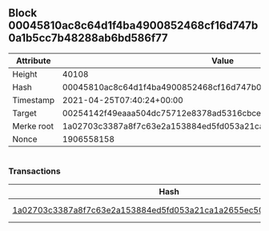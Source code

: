 ## Block 00045810ac8c64d1f4ba4900852468cf16d747b0a1b5cc7b48288ab6bd586f77

Attribute | Value
--- | ---
Height | 40108
Hash | 00045810ac8c64d1f4ba4900852468cf16d747b0a1b5cc7b48288ab6bd586f77
Timestamp | 2021-04-25T07:40:24+00:00
Target | 00254142f49eaaa504dc75712e8378ad5316cbcead634704b3734b6271167cc4
Merke root | 1a02703c3387a8f7c63e2a153884ed5fd053a21ca1a2655ec50fd6bb9752f294
Nonce | 1906558158

```

```

### Transactions

Hash | Amount
--- | ---
[1a02703c3387a8f7c63e2a153884ed5fd053a21ca1a2655ec50fd6bb9752f294](1a02703c3387a8f7c63e2a153884ed5fd053a21ca1a2655ec50fd6bb9752f294.md) | 10.00000000 SKEPTI 
